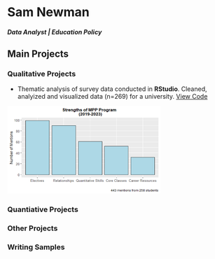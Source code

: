 # Sam Newman

##### Data Analyst | Education Policy 

## Main Projects 
### Qualitative Projects 
* Thematic analysis of survey data conducted in **RStudio**. Cleaned, analyized and visualized data (n=269) for a university. 
[View Code](https://github.com/samuelnewman03/Portfolio-Projects/blob/main/Qualitative%20Project_Program%20Strengths.Rmd)

<img src = "https://github.com/samuelnewman03/samuelnewman03.github.io/blob/main/assets/Qualitative_Program%20Strengths.png" width = "350" height = "200"> 


### Quantiative Projects 

### Other Projects 

### Writing Samples 
